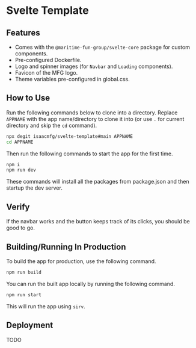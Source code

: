 # Svelte Template

## Features

-   Comes with the `@maritime-fun-group/svelte-core` package for custom components.
-   Pre-configured Dockerfile.
-   Logo and spinner images (for `Navbar` and `Loading` components).
-   Favicon of the MFG logo.
-   Theme variables pre-configured in global.css.

## How to Use

Run the following commands below to clone into a directory. Replace `APPNAME` with the app name/directory to clone it into (or use `.` for current directory and skip the `cd` command).

```bash
npx degit isaacmfg/svelte-template#main APPNAME
cd APPNAME
```

Then run the following commands to start the app for the first time.

```bash
npm i
npm run dev
```

These commands will install all the packages from package.json and then startup the dev server.

## Verify

If the navbar works and the button keeps track of its clicks, you should be good to go.

## Building/Running In Production

To build the app for production, use the following command.

```bash
npm run build
```

You can run the built app locally by running the following command.

```bash
npm run start
```

This will run the app using `sirv`.

## Deployment

TODO
